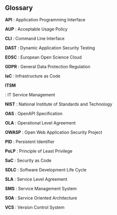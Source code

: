 ## Glossary

__API__
: Application Programming Interface

__AUP__
: Acceptable Usage Policy

__CLI__
: Command Line Interface

__DAST__
: Dynamic Application Security Testing

__EOSC__
: European Open Science Cloud

__GDPR__
: General Data Protection Regulation

__IaC__
: Infrastructure as Code

__ITSM__

: IT Service Management

__NIST__
: National Institute of Standards and Technology

__OAS__
: OpenAPI Specification

__OLA__
: Operational Level Agreement

__OWASP__
: Open Web Application Security Project

__PID__
: Persistent Identifier

__PoLP__
: Principle of Least Privilege

__SaC__
: Security as Code

__SDLC__
: Software Development Life Cycle

__SLA__
: Service Level Agreement

__SMS__
: Service Management System

__SOA__
: Service Oriented Architecture

__VCS__
: Version Control System
